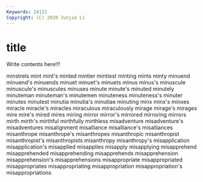 ```yaml
---
Keywords: 24122
Copyright: (C) 2020 Junjie Li
---
```


# title

Write contents here!!!
 
minstrels 
mint
mint's 
minted 
mintier 
mintiest 
minting 
mints 
minty 
minuend 
minuend's 
minuends
minuet 
minuet's 
minuets 
minus 
minus's 
minuscule 
minuscule's 
minuscules 
minuses 
minute
minute's 
minuted 
minutely 
minuteman 
minuteman's 
minutemen 
minuteness 
minuteness's 
minuter 
minutes
minutest 
minutia 
minutia's 
minutiae 
minuting 
minx 
minx's 
minxes 
miracle 
miracle's
miracles 
miraculous 
miraculously 
mirage 
mirage's 
mirages 
mire 
mire's 
mired 
mires
miring 
mirror 
mirror's 
mirrored 
mirroring 
mirrors 
mirth 
mirth's 
mirthful 
mirthfully
mirthless 
misadventure 
misadventure's 
misadventures 
misalignment 
misalliance 
misalliance's 
misalliances 
misanthrope 
misanthrope's
misanthropes 
misanthropic 
misanthropist 
misanthropist's 
misanthropists 
misanthropy 
misanthropy's 
misapplication 
misapplication's 
misapplied
misapplies 
misapply 
misapplying 
misapprehend 
misapprehended 
misapprehending 
misapprehends 
misapprehension 
misapprehension's 
misapprehensions
misappropriate 
misappropriated 
misappropriates 
misappropriating 
misappropriation 
misappropriation's 
misappropriations 
